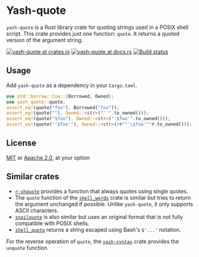 # Yash-quote

`yash-quote` is a Rust library crate for quoting strings used in a POSIX shell script.
This crate provides just one function: `quote`. It returns a quoted version of the argument string.

[![yash-quote at crates.io](https://img.shields.io/crates/v/yash-quote.svg)](https://crates.io/crates/yash-quote)
[![yash-quote at docs.rs](https://docs.rs/yash-quote/badge.svg)](https://docs.rs/yash-quote)
[![Build status](https://github.com/magicant/yash-rs/actions/workflows/rust.yml/badge.svg)](https://github.com/magicant/yash-rs/actions/workflows/rust.yml)

## Usage

Add `yash-quote` as a dependency in your `Cargo.toml`.

``` rust
use std::borrow::Cow::{Borrowed, Owned};
use yash_quote::quote;
assert_eq!(quote("foo"), Borrowed("foo"));
assert_eq!(quote(""), Owned::<str>("''".to_owned()));
assert_eq!(quote("$foo"), Owned::<str>("'$foo'".to_owned()));
assert_eq!(quote("'$foo'"), Owned::<str>(r#""'\$foo'""#.to_owned()));
```

## License

[MIT](LICENSE-MIT) or [Apache 2.0](LICENSE-Apache), at your option

## Similar crates

- [`r-shquote`](https://crates.io/crates/r-shquote) provides a function that always quotes using single quotes.
- The `quote` function of the [`shell_words`](https://crates.io/crates/shell-words) crate is similar but tries to return the argument unchanged if possible. Unlike `yash-quote`, it only supports ASCII characters.
- [`snailquote`](https://crates.io/crates/snailquote) is also similar but uses an original format that is not fully compatible with POSIX shells.
- [`shell_quote`](https://crates.io/crates/shell-quote) returns a string escaped using Bash's `$'...'` notation.

For the reverse operation of `quote`, the [`yash-syntax`](../yash-syntax) crate provides the `unquote` function.
